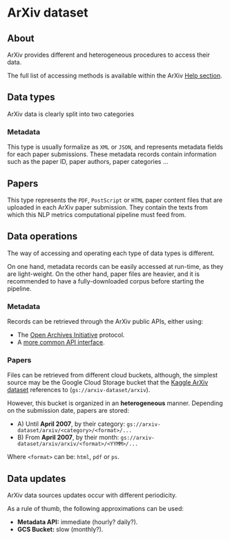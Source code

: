 # ArXiv dataset


## About
ArXiv provides different and heterogeneous procedures to access their data.

The full list of accessing methods is available within the ArXiv [Help section][arxiv-data-guide].


## Data types
ArXiv data is clearly split into two categories

### Metadata
This type is usually formalize as `XML` or `JSON`, and represents metadata fields
for each paper submissions. These metadata records contain information such as
the paper ID, paper authors, paper categories ...

## Papers
This type represents the `PDF`, `PostScript` or `HTML` paper content files that are
uploaded in each ArXiv paper submission. They contain the texts from which this
NLP metrics computational pipeline must feed from.


## Data operations
The way of accessing and operating each type of data types is different.

On one hand, metadata records can be easily accessed at run-time, as they are light-weight.
On the other hand, paper files are heavier, and it is recommended to have a fully-downloaded
corpus before starting the pipeline.

### Metadata
Records can be retrieved through the ArXiv public APIs, either using:
- The [Open Archives Initiative][arxiv-oai-guide] protocol.
- A [more common API interface][arxiv-api-guide].

### Papers
Files can be retrieved from different cloud buckets, although, the simplest source may be
the Google Cloud Storage bucket that the [Kaggle ArXiv dataset][kaggle-arxiv-dataset]
references to (`gs://arxiv-dataset/arxiv`).

However, this bucket is organized in an **heterogeneous** manner. Depending on the submission
date, papers are stored:

- A) Until **April 2007**, by their category: `gs://arxiv-dataset/arxiv/<category>/<format>/...`
- B) From **April 2007**, by their month: `gs://arxiv-dataset/arxiv/arxiv/<format>/<YYMM>/...`

Where `<format>` can be: `html`, `pdf` or `ps`.


## Data updates
ArXiv data sources updates occur with different periodicity.

As a rule of thumb, the following approximations can be used:
- **Metadata API:** immediate (hourly? daily?).
- **GCS Bucket:** slow (monthly?).


[arxiv-api-guide]: https://arxiv.org/help/api/basics
[arxiv-data-guide]: https://arxiv.org/help/bulk_data
[arxiv-oai-guide]: https://arxiv.org/help/oa/index
[kaggle-arxiv-dataset]: https://www.kaggle.com/Cornell-University/arxiv
